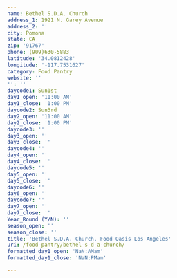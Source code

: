 ```yaml
---
name: Bethel S.D.A. Church
address_1: 1921 N. Garey Avenue
address_2: ''
city: Pomona
state: CA
zip: '91767'
phone: (909)630-5883
latitude: '34.0812428'
longitude: '-117.7531627'
category: Food Pantry
website: ''
'': ''
daycode1: Sun1st
day1_open: '11:00 AM'
day1_close: '1:00 PM'
daycode2: Sun3rd
day2_open: '11:00 AM'
day2_close: '1:00 PM'
daycode3: ''
day3_open: ''
day3_close: ''
daycode4: ''
day4_open: ''
day4_close: ''
daycode5: ''
day5_open: ''
day5_close: ''
daycode6: ''
day6_open: ''
daycode7: ''
day7_open: ''
day7_close: ''
Year_Round (Y/N): ''
season_open: ''
season_close: ''
title: 'Bethel S.D.A. Church, Food Oasis Los Angeles'
uri: /food-pantry/bethel-s-d-a-church/
formatted_day1_open: 'NaN:AMam'
formatted_day1_close: 'NaN:PMam'

---
```

